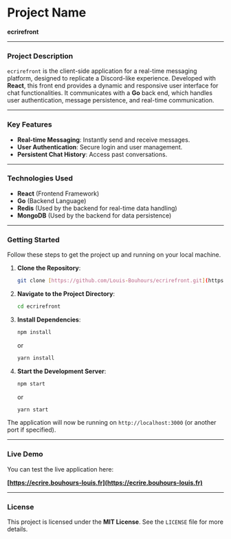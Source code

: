 # Project Name

**ecrirefront**

---

### Project Description

`ecrirefront` is the client-side application for a real-time messaging platform, designed to replicate a Discord-like experience. Developed with **React**, this front end provides a dynamic and responsive user interface for chat functionalities. It communicates with a **Go** back end, which handles user authentication, message persistence, and real-time communication.

---

### Key Features

* **Real-time Messaging**: Instantly send and receive messages.
* **User Authentication**: Secure login and user management.
* **Persistent Chat History**: Access past conversations.

---

### Technologies Used

* **React** (Frontend Framework)
* **Go** (Backend Language)
* **Redis** (Used by the backend for real-time data handling)
* **MongoDB** (Used by the backend for data persistence)

---

### Getting Started

Follow these steps to get the project up and running on your local machine.

1.  **Clone the Repository**:
    ```bash
    git clone [https://github.com/Louis-Bouhours/ecrirefront.git](https://github.com/Louis-Bouhours/ecrirefront.git)
    ```

2.  **Navigate to the Project Directory**:
    ```bash
    cd ecrirefront
    ```

3.  **Install Dependencies**:
    ```bash
    npm install
    ```
    or
    ```bash
    yarn install
    ```

4.  **Start the Development Server**:
    ```bash
    npm start
    ```
    or
    ```bash
    yarn start
    ```

The application will now be running on `http://localhost:3000` (or another port if specified).

---

### Live Demo

You can test the live application here:

**[https://ecrire.bouhours-louis.fr](https://ecrire.bouhours-louis.fr)**

---

### License

This project is licensed under the **MIT License**. See the `LICENSE` file for more details.
